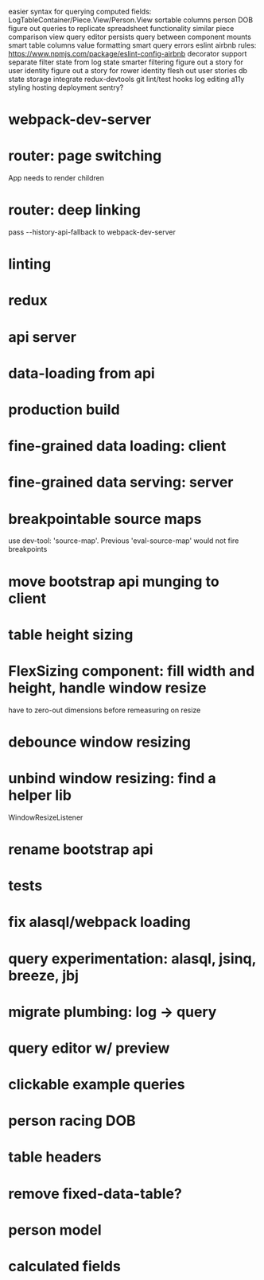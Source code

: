 easier syntax for querying computed fields: LogTableContainer/Piece.View/Person.View
sortable columns
person DOB
figure out queries to replicate spreadsheet functionality
similar piece comparison view
query editor persists query between component mounts
smart table columns
value formatting
smart query errors
eslint airbnb rules: https://www.npmjs.com/package/eslint-config-airbnb
decorator support
separate filter state from log state
smarter filtering
figure out a story for user identity
figure out a story for rower identity
flesh out user stories
db state storage
integrate redux-devtools
git lint/test hooks
log editing
a11y
styling
hosting
deployment
sentry?

# webpack-dev-server
# router: page switching
  App needs to render children
# router: deep linking
  pass --history-api-fallback to webpack-dev-server
# linting
# redux
# api server
# data-loading from api
# production build
# fine-grained data loading: client
# fine-grained data serving: server
# breakpointable source maps
  use dev-tool: 'source-map'. Previous 'eval-source-map' would
  not fire breakpoints
# move bootstrap api munging to client
# table height sizing
# FlexSizing component: fill width and height, handle window resize
  have to zero-out dimensions before remeasuring on resize
# debounce window resizing
# unbind window resizing: find a helper lib
  WindowResizeListener
# rename bootstrap api
# tests
# fix alasql/webpack loading
# query experimentation: alasql, jsinq, breeze, jbj
# migrate plumbing: log -> query
# query editor w/ preview
# clickable example queries
# person racing DOB
# table headers
# remove fixed-data-table?
# person model
# calculated fields
